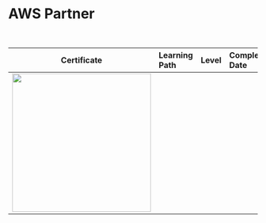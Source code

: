 <h1>AWS Partner</h1>

<br>

<div align="center">

| Certificate                                 | Learning Path                | Level            | Completion Date     | Hands-on QTY |
| :-----------------------------------------: | :--------------------------- | :--------------- | :------------------ | -----------: | 
| <img src="" style="width:280px;"/> |       |           |  |  | 


</div>
